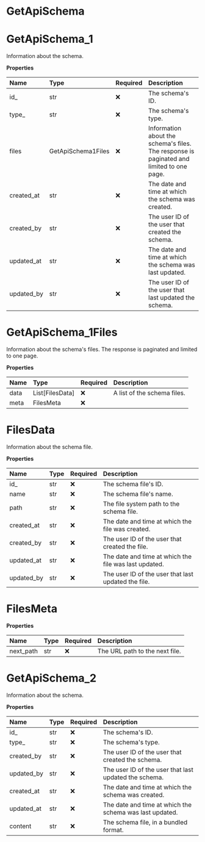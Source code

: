# GetApiSchema

# GetApiSchema_1

Information about the schema.

**Properties**

| Name       | Type               | Required | Description                                                                              |
| :--------- | :----------------- | :------- | :--------------------------------------------------------------------------------------- |
| id\_       | str                | ❌       | The schema's ID.                                                                         |
| type\_     | str                | ❌       | The schema's type.                                                                       |
| files      | GetApiSchema1Files | ❌       | Information about the schema's files. The response is paginated and limited to one page. |
| created_at | str                | ❌       | The date and time at which the schema was created.                                       |
| created_by | str                | ❌       | The user ID of the user that created the schema.                                         |
| updated_at | str                | ❌       | The date and time at which the schema was last updated.                                  |
| updated_by | str                | ❌       | The user ID of the user that last updated the schema.                                    |

# GetApiSchema_1Files

Information about the schema's files. The response is paginated and limited to one page.

**Properties**

| Name | Type            | Required | Description                 |
| :--- | :-------------- | :------- | :-------------------------- |
| data | List[FilesData] | ❌       | A list of the schema files. |
| meta | FilesMeta       | ❌       |                             |

# FilesData

Information about the schema file.

**Properties**

| Name       | Type | Required | Description                                           |
| :--------- | :--- | :------- | :---------------------------------------------------- |
| id\_       | str  | ❌       | The schema file's ID.                                 |
| name       | str  | ❌       | The schema file's name.                               |
| path       | str  | ❌       | The file system path to the schema file.              |
| created_at | str  | ❌       | The date and time at which the file was created.      |
| created_by | str  | ❌       | The user ID of the user that created the file.        |
| updated_at | str  | ❌       | The date and time at which the file was last updated. |
| updated_by | str  | ❌       | The user ID of the user that last updated the file.   |

# FilesMeta

**Properties**

| Name      | Type | Required | Description                    |
| :-------- | :--- | :------- | :----------------------------- |
| next_path | str  | ❌       | The URL path to the next file. |

# GetApiSchema_2

Information about the schema.

**Properties**

| Name       | Type | Required | Description                                             |
| :--------- | :--- | :------- | :------------------------------------------------------ |
| id\_       | str  | ❌       | The schema's ID.                                        |
| type\_     | str  | ❌       | The schema's type.                                      |
| created_by | str  | ❌       | The user ID of the user that created the schema.        |
| updated_by | str  | ❌       | The user ID of the user that last updated the schema.   |
| created_at | str  | ❌       | The date and time at which the schema was created.      |
| updated_at | str  | ❌       | The date and time at which the schema was last updated. |
| content    | str  | ❌       | The schema file, in a bundled format.                   |

<!-- This file was generated by liblab | https://liblab.com/ -->
